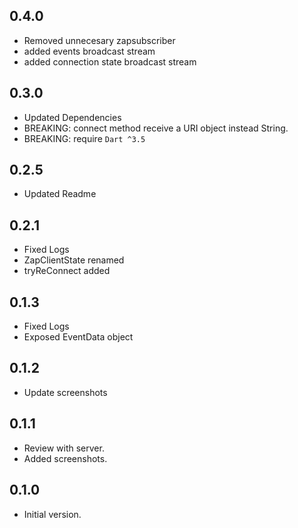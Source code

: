 ## 0.4.0
- Removed unnecesary zapsubscriber
- added events broadcast stream
- added connection state broadcast stream


## 0.3.0
- Updated Dependencies
- BREAKING: connect method receive a URI object instead String.
- BREAKING: require `Dart ^3.5`

## 0.2.5
- Updated Readme

## 0.2.1

- Fixed Logs
- ZapClientState renamed
- tryReConnect added

## 0.1.3

- Fixed Logs
- Exposed EventData object


## 0.1.2

- Update screenshots

## 0.1.1

- Review with server.
- Added screenshots.


## 0.1.0

- Initial version.
